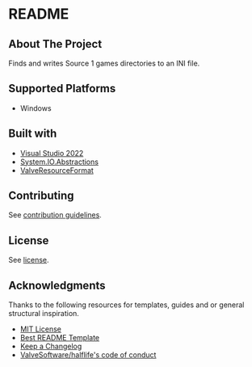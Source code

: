 # README

## About The Project

Finds and writes Source 1 games directories to an INI file.

## Supported Platforms

- Windows

## Built with

- [Visual Studio 2022](https://visualstudio.microsoft.com)
- [System.IO.Abstractions](https://github.com/TestableIO/System.IO.Abstractions)
- [ValveResourceFormat](https://github.com/ValveResourceFormat/ValveResourceFormat)

## Contributing

See [contribution guidelines](CONTRIBUTING.md).

## License

See [license](LICENSE.md).

## Acknowledgments

Thanks to the following resources for templates, guides and or general structural inspiration.

- [MIT License](https://en.wikipedia.org/wiki/MIT_License)
- [Best README Template](https://github.com/othneildrew/Best-README-Template)
- [Keep a Changelog](https://keepachangelog.com/)
- [ValveSoftware/halflife's code of conduct](https://github.com/ValveSoftware/halflife?tab=readme-ov-file#conduct)
